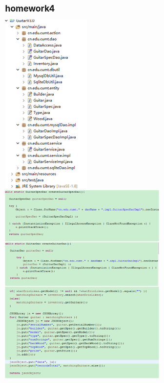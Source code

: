 # homework4
![Alt text](https://github.com/Ellengc/homework4/raw/master/picture/4.png)
![Alt text](https://github.com/Ellengc/homework4/raw/master/picture/3.png)
![Alt text](https://github.com/Ellengc/homework4/raw/master/picture/2.png)
![Alt text](https://github.com/Ellengc/homework4/raw/master/picture/1.png)
